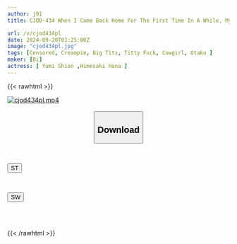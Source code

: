 ```yaml
---
author: j91
title: CJOD-434 When I Came Back Home For The First Time In A While, My Childhood Friend Sisters Were Shut-ins And NEETs. They Got Horny For My Raw Dick! They Imitated Erotic Anime, Their Nipples Throbbing, And Their Huge Tits Shook Violently As They Took Turns Cumming Inside Me... Hana Himesaki Shion Yumi

url: /v/cjod434pl
date: 2024-09-20T01:25:00Z
image: "cjod434pl.jpg"
tags: [Censored, Creampie, Big Tits, Titty Fuck, Cowgirl, Otaku	]
maker: [Bi]
actress: [ Yumi Shion ,Himesaki Hana ]
---
```



{{< rawhtml >}}

<div class="video" data-videoid="7mvwl66Q7RTAppa">
    <a href="javascript:;">
        <img src="/v/cjod434pl/cjod434pl.jpg" width="WIDTH" height="HEIGHT" alt="cjod434pl.mp4" loading="lazy">
    </a>
</div>

<script type="text/javascript" src="https://j91.asia/asset/on-demand-st.js"></script>

<br>
  <link rel="stylesheet" href="https://j91.asia/asset/bs5.css">
  
  <center>
  <button class="btn btn-primary" type="button" data-bs-toggle="collapse" data-bs-target=".multi-collapse" aria-expanded="false" aria-controls="multiCollapseExample1 multiCollapseExample2"><h2>Download</h2></button></center>
</p>
<div class="row">
  <div class="col">
    <div class="collapse multi-collapse" id="multiCollapseExample1">
      <div class="card card-body">
	      	      <br>
<div class="buttons">  
<p><a href="/v/cjod434pl/st.html" target="_blank"><button class="btn-hover color-3"><i class="fa fa-download"></i> ST</button></a></p></div>
    </div>
  </div>
</div>
  <div class="col">
    <div class="collapse multi-collapse" id="multiCollapseExample2">
      <div class="card card-body">
	      <br>
<div class="buttons">
<p><a href="/v/cjod434pl/sw.html" target="_blank"><button class="btn-hover color-2"><i class="fa fa-download"></i> SW</button></a></p></div>
<br><br>
      </div>
    </div>
  </div>
</div>

{{< /rawhtml >}}